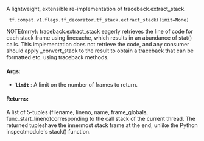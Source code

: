 A lightweight, extensible re-implementation of traceback.extract_stack.

```
 tf.compat.v1.flags.tf_decorator.tf_stack.extract_stack(limit=None) 
```

NOTE(mrry): traceback.extract_stack eagerly retrieves the line of code for    each stack frame using linecache, which results in an abundance of stat()    calls. This implementation does not retrieve the code, and any consumer    should apply _convert_stack to the result to obtain a traceback that can    be formatted etc. using traceback methods.

#### Args:
- **`limit`** : A limit on the number of frames to return.


#### Returns:
A list of 5-tuples    (filename, lineno, name, frame_globals, func_start_lineno)corresponding to the call stack of the current thread.  The returned tupleshave the innermost stack frame at the end, unlike the Python inspectmodule's stack() function.

